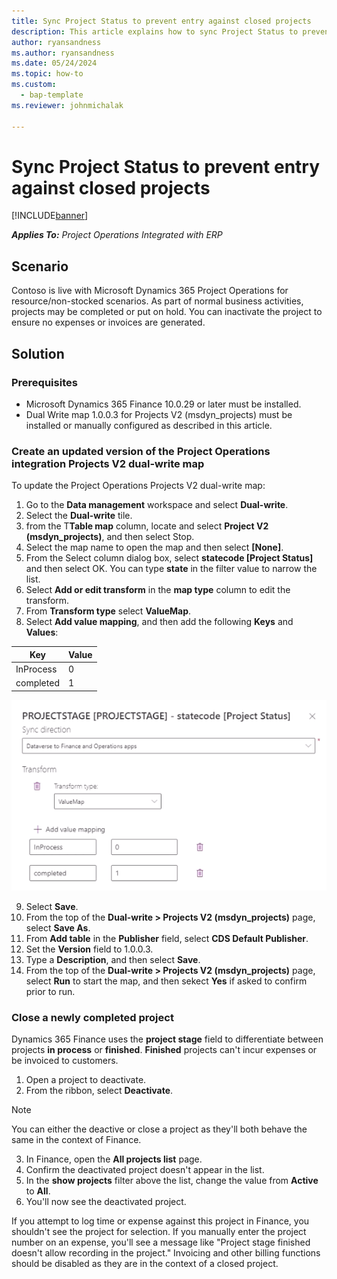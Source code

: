 ```yaml
---
title: Sync Project Status to prevent entry against closed projects
description: This article explains how to sync Project Status to prevent entry against inactive or closed projects.
author: ryansandness
ms.author: ryansandness
ms.date: 05/24/2024
ms.topic: how-to
ms.custom: 
  - bap-template
ms.reviewer: johnmichalak

---
```


# Sync Project Status to prevent entry against closed projects

[!INCLUDE[banner](../includes/banner.md)]

_**Applies To:** Project Operations Integrated with ERP_

## Scenario

Contoso is live with Microsoft Dynamics 365 Project Operations for resource/non-stocked scenarios. As part of normal business activities, projects may be completed or put on hold. You can inactivate the project to ensure no expenses or invoices are generated.

## Solution

### Prerequisites

-   Microsoft Dynamics 365 Finance 10.0.29 or later must be installed.
-   Dual Write map 1.0.0.3 for Projects V2 (msdyn\_projects) must be installed or manually configured as described in this article.

### Create an updated version of the Project Operations integration Projects V2 dual-write map

To update the Project Operations Projects V2 dual-write map:

1. Go to the **Data management** workspace and select **Dual-write**.
2. Select the **Dual-write** tile.
3. from the T**Table map** column, locate and select **Project V2 (msdyn\_projects)**, and then select Stop.
4. Select the map name to open the map and then select **[None]**.
5. From the Select column dialog box, select **statecode \[Project Status\]** and then select OK. You can type **state** in the filter value to narrow the list.
6.  Select **Add or edit transform** in the **map type** column to edit the transform.
7.  From **Transform type** select **ValueMap**.
8.  Select **Add value mapping**, and then add the following **Keys** and **Values**:

   Key       | Value 
   ----------|-------
   InProcess | 0     
   completed | 1     

![Screenshot showing Dual-write mapping](media/projectstage-dw-mapping.png)

9. Select **Save**.
10. From the top of the **Dual-write > Projects V2 (msdyn_projects)** page, select **Save As**.
11. From **Add table** in the **Publisher** field, select **CDS Default Publisher**.
12. Set the **Version** field to 1.0.0.3.
13. Type a **Description**, and then select **Save**.
14. From the top of the **Dual-write > Projects V2 (msdyn_projects)** page, select **Run** to start the map, and then sekect **Yes** if asked to confirm prior to run. 

### Close a newly completed project

Dynamics 365 Finance uses the **project stage** field to differentiate between projects **in process** or **finished**. **Finished** projects can't incur expenses or be invoiced to customers.

1. Open a project to deactivate.
2. From the ribbon, select **Deactivate**.

> [!NOTE]
> You can either the deactive or close a project as they'll both behave the same in the context of Finance.

3. In Finance, open the **All projects list** page.
4. Confirm the deactivated project doesn't appear in the list.
5. In the **show projects** filter above the list, change the value from **Active** to **All**.
6. You'll now see the deactivated project.

If you attempt to log time or expense against this project in Finance, you shouldn't see the project for selection. If you manually enter the project number on an expense, you'll see a message like "Project stage finished doesn't allow recording in the project." Invoicing and other billing functions should be disabled as they are in the context of a closed project.

